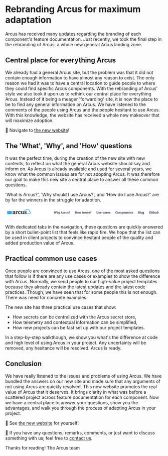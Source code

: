 # Rebranding Arcus for maximum adaptation
Arcus has received many updates regarding the branding of each component's feature documentation. Just recently, we took the final step in the rebranding of Arcus: a whole new general Arcus landing zone.

## Central place for everything Arcus
We already had a general Arcus site, but the problem was that it did not contain enough information to have almost any reason to exist. The only reason we had it was to have a central location to guide people to where they could find specific Arcus components. With the rebranding of Arcus' style we also took it upon us to rethink our central place for everything Arcus. Instead of it being a meager 'forwarding' site, it is now the place to be to find any general information on Arcus. We have listened to the comments of the people using Arcus and the people hesitant to use Arcus. With this knowledge, the website has received a whole new makeover that will maximize adoption.

🎉 Navigate to [the new website](https://arcus-azure.net/)!

## The 'What', 'Why', and 'How' questions
It was the perfect time, during the creation of the new site with new contents, to reflect on what the general Arcus website should say and inform on. As Arcus is already available and used for several years, we know what the common issues are for not adopting Arcus. It was therefore our goal to make this new site a central place to answer all these common questions.

'What is Arcus?', 'Why should I use Arcus?', and 'How do I use Arcus?' are by far the winners in the struggle for adaption.

![Arcus site navigation](media/navigation.png)

With dedicated tabs in the navigation, these questions are quickly answered by a short bullet-point list that feels like rapid fire. We hope that the list can be used in client projects to convince hesitant people of the quality and added production value of Arcus.

## Practical common use cases
Once people are convinced to use Arcus, one of the most asked questions that follow is if there are any use cases or examples to show the difference with Arcus. Normally, we send people to our high-value project templates because they already contain the latest updates and the latest code practices. Though, we have seen that for some people this is not enough. There was need for concrete examples.

The new site has three practical use cases that show:
* How secrets can be centralized with the Arcus secret store,
* How telemetry and contextual information can be simplified,
* How new projects can be fast set up with our project templates.

In a step-by-step walkthough, we show you what's the difference at code and high level of using Arcus in your project. Any uncertainty will be removed, any hesitance will be resolved. Arcus is ready.

## Conclusion
We have really listened to the issues and problems of using Arcus. We have bundled the answers on our new site and made sure that any arguments of not using Arcus are quickly resolved. This new website promotes the real value of Arcus that it deserves. It brings clarity in what was before a scattered project across feature documentation for each component. Now we have a central place to answer your questions, show you the advantages, and walk you through the process of adapting Arcus in your project.

🎉 See [the new website](https://arcus-azure.net/) for yourself!

🚩 If you have any questions, remarks, comments, or just want to discuss something with us; feel free to [contact us](https://github.com/arcus-azure/arcus/issues/new/choose).

Thanks for reading!
The Arcus team